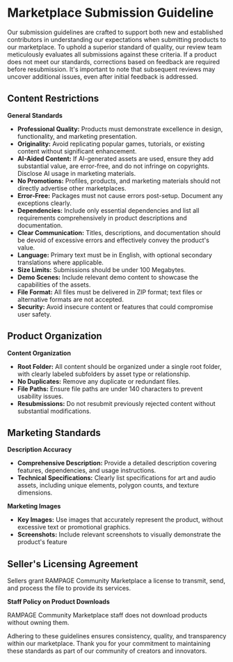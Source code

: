 # Marketplace Submission Guideline

Our submission guidelines are crafted to support both new and established contributors in understanding our expectations when submitting products to our marketplace. To uphold a superior standard of quality, our review team meticulously evaluates all submissions against these criteria. If a product does not meet our standards, corrections based on feedback are required before resubmission. It's important to note that subsequent reviews may uncover additional issues, even after initial feedback is addressed.

## **Content Restrictions**

**General Standards**

* **Professional Quality:** Products must demonstrate excellence in design, functionality, and marketing presentation.
* **Originality:** Avoid replicating popular games, tutorials, or existing content without significant enhancement.
* **AI-Aided Content:** If AI-generated assets are used, ensure they add substantial value, are error-free, and do not infringe on copyrights. Disclose AI usage in marketing materials.
* **No Promotions:** Profiles, products, and marketing materials should not directly advertise other marketplaces.
* **Error-Free:** Packages must not cause errors post-setup. Document any exceptions clearly.
* **Dependencies:** Include only essential dependencies and list all requirements comprehensively in product descriptions and documentation.
* **Clear Communication:** Titles, descriptions, and documentation should be devoid of excessive errors and effectively convey the product's value.
* **Language:** Primary text must be in English, with optional secondary translations where applicable.
* **Size Limits:** Submissions should be under 100 Megabytes.
* **Demo Scenes:** Include relevant demo content to showcase the capabilities of the assets.
* **File Format:** All files must be delivered in ZIP format; text files or alternative formats are not accepted.
* **Security:** Avoid insecure content or features that could compromise user safety.

## **Product Organization**

**Content Organization**

* **Root Folder:** All content should be organized under a single root folder, with clearly labeled subfolders by asset type or relationship.
* **No Duplicates:** Remove any duplicate or redundant files.
* **File Paths:** Ensure file paths are under 140 characters to prevent usability issues.
* **Resubmissions:** Do not resubmit previously rejected content without substantial modifications.

## **Marketing Standards**

**Description Accuracy**

* **Comprehensive Description:** Provide a detailed description covering features, dependencies, and usage instructions.
* **Technical Specifications:** Clearly list specifications for art and audio assets, including unique elements, polygon counts, and texture dimensions.

**Marketing Images**

* **Key Images:** Use images that accurately represent the product, without excessive text or promotional graphics.
* **Screenshots:** Include relevant screenshots to visually demonstrate the product's feature

## **Seller's Licensing Agreement**

Sellers grant RAMPAGE Community Marketplace a license to transmit, send, and process the file to provide its services.

**Staff Policy on Product Downloads**

RAMPAGE Community Marketplace staff does not download products without owning them.

Adhering to these guidelines ensures consistency, quality, and transparency within our marketplace. Thank you for your commitment to maintaining these standards as part of our community of creators and innovators.
